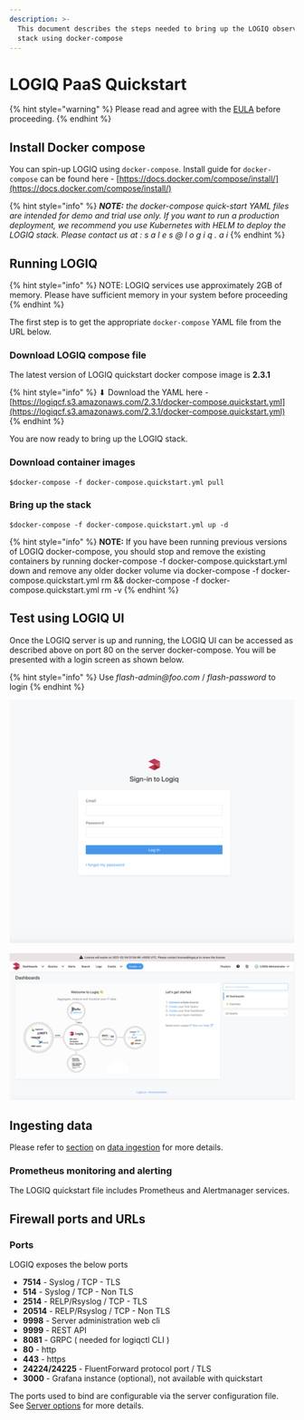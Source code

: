 ```yaml
---
description: >-
  This document describes the steps needed to bring up the LOGIQ observability
  stack using docker-compose
---
```


# LOGIQ PaaS Quickstart

{% hint style="warning" %}
Please read and agree with the [EULA](https://docs.logiq.ai/eula/eula) before proceeding.
{% endhint %}

## Install Docker compose

You can spin-up LOGIQ using `docker-compose`. Install guide for `docker-compose` can be found here - [https://docs.docker.com/compose/install/](https://docs.docker.com/compose/install/)

{% hint style="info" %}
_**NOTE:** the docker-compose quick-start YAML files are intended for demo and trial use only. If you want to run a production deployment, we recommend you use Kubernetes with HELM to deploy the LOGIQ stack. Please contact us at : s a l e s @ l o g i q . a i_
{% endhint %}

## Running LOGIQ

{% hint style="info" %}
NOTE: LOGIQ services use approximately 2GB of memory. Please have sufficient memory in your system before proceeding
{% endhint %}

The first step is to get the appropriate `docker-compose` YAML file from the URL below.

### Download LOGIQ compose file

The latest version of LOGIQ quickstart docker compose image is **2.3.1**

{% hint style="info" %}
⬇ Download the YAML here - [https://logiqcf.s3.amazonaws.com/2.3.1/docker-compose.quickstart.yml](https://logiqcf.s3.amazonaws.com/2.3.1/docker-compose.quickstart.yml)
{% endhint %}

You are now ready to bring up the LOGIQ stack.

### Download container images

```text
$docker-compose -f docker-compose.quickstart.yml pull
```

### Bring up the stack

```text
$docker-compose -f docker-compose.quickstart.yml up -d
```

{% hint style="info" %}
**NOTE:** If you have been running previous versions of LOGIQ docker-compose, you should stop and remove the existing containers by running docker-compose -f docker-compose.quickstart.yml down and remove any older docker volume via docker-compose -f docker-compose.quickstart.yml rm && docker-compose -f docker-compose.quickstart.yml rm -v
{% endhint %}

## Test using LOGIQ UI

Once the LOGIQ server is up and running, the LOGIQ UI can be accessed as described above on port 80 on the server docker-compose. You will be presented with a login screen as shown below.

{% hint style="info" %}
Use _flash-admin@foo.com_ / _flash-password_ to login
{% endhint %}

![](../.gitbook/assets/screen-shot-2020-01-19-at-2.14.21-pm.png)

![](../.gitbook/assets/screen-shot-2021-01-03-at-5.06.08-pm.png)

## Ingesting data

Please refer to [section](../logiq-server/agentless/) on [data ingestion](../logiq-server/agentless/) for more details.

### Prometheus monitoring and alerting

The LOGIQ quickstart file includes Prometheus and Alertmanager services.

## Firewall ports and URLs

### Ports

LOGIQ exposes the below ports

* **7514** - Syslog / TCP - TLS
* **514** - Syslog / TCP - Non TLS
* **2514** - RELP/Rsyslog / TCP - TLS
* **20514** - RELP/Rsyslog / TCP - Non TLS
* **9998** - Server administration web cli
* **9999** - REST API
* **8081** - GRPC \( needed for logiqctl CLI \)
* **80** - http
* **443** - https
* **24224/24225** - FluentForward protocol port / TLS
* **3000** - Grafana instance \(optional\), not available with quickstart

The ports used to bind are configurable via the server configuration file. See [Server options](../logiq-log-ingest-server-configuration/server-options.md) for more details.

